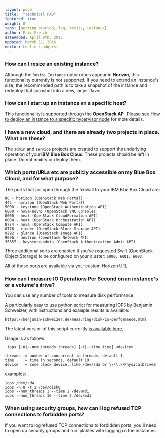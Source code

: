 ```yaml
---
layout: page
title:  "Technical FAQ"
featured: true
weight: 8
tags: [getting started, faq, resize, instance]
author: Eric French
dateAdded: April 9th, 2015
updated: March 18, 2016
editor: Leslie Lundquist
---
```


### How can I resize an existing instance?

Although the `Resize Instance` option does appear in **Horizon**, this functionality currently is not supported. If you need to extend an instance's size, the recommended path is to take a snapshot of the instance and redeploy that snapshot into a new, larger flavor.


### How can I start up an instance on a specific host?
This functionality is supported through the **OpenStack API**.  Please see [How to deploy an instance to a specific hypervisor node](http://ibm-blue-box-help.github.io/help-documentation/nova/deploy-to-specific-hypervisor/) for more details.


### I have a new cloud, and there are already two projects in place. What are these?

The `admin` and `service` projects are created to support the underlying operation of your **IBM Blue Box Cloud**. These projects should be left in place. Do not modify or deploy them.


### Which ports/URLs etc are publicly accessible on my Blue Box Cloud, and for what purpose?

The ports that are open through the firewall to your IBM Blue Box Cloud are:

```
80 - horizon (OpenStack Web Portal)
443 - horizon (OpenStack Web Portal)
5000 - keystone (OpenStack Authentication API)
6080 - nova-novnc (OpenStack VNC Console)
8000 - heat (OpenStack CloudFormation API)
8004 - heat (OpenStack Orchestration API)
8774 - nova (OpenStack Compute API)
8776 - cinder (OpenStack Block Storage API)
9292 - glance (OpenStack Image API)
9696 - neutron (OpenStack Network API)
35357 - keystone-admin (OpenStack Authentication Admin API)
```

Three additional ports are enabled if you've requested Swift (OpenStack Object Storage) to be configured on your cluster: `6000, 6001, 6002`

All of these ports are available via your custom Horizon URL.

### How can I measure IO Operations Per Second on an instance's or a volume's drive?


You can use any number of tools to measure disk performance.

A particularly easy to use python script for measuring IOPS by Benjamin Schweizer, with instructions and example results is available:

`https://benjamin-schweizer.de/measuring-disk-io-performance.html`

The latest version of this script currently [is available here.](https://benjamin-schweizer.de/files/iops/iops-2011-02-11)

Usage is as follows: 

   ` iops [-n|--num_threads threads] [-t|--time time] <device>`

    threads := number of concurrent io threads, default 1
    time    := time in seconds, default 10
    device  := some block device, like /dev/sda or \\\\.\\PhysicalDrive0

examples:

    iops /dev/sda
    iops -n 8 -t 2 /dev/disk0
    iops --num_threads 1 --time 2 /dev/md1
    iops --num_threads 16 --time 2 /dev/md1

### When using security groups, how can I log refused TCP connections to forbidden ports?

If you want to log refused TCP connections to forbidden ports, you'll need to open up security groups and run iptables with logging on the instances.

